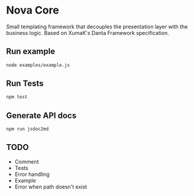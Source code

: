 # Nova Core
Small templating framework that decouples the presentation layer with the business logic. Based on XumaK's Danta Framework specification.

## Run example
```bash
node examples/example.js
```

## Run Tests
```bash
npm test
```

## Generate API docs
```bash
npm run jsdoc2md
```

## TODO
- Comment
- Tests
- Error handling
- Example
- Error when path doesn't exist